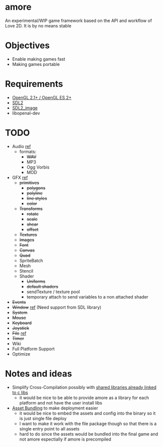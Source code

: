 # amore

An experimental/WIP game framework based on the API and workflow of Love 2D. It
is by no means stable

Objectives
==========
* Enable making games fast 
* Making games portable
 
Requirements
============
* [OpenGL 2.1+ / OpenGL ES 2+](https://www.opengl.org/wiki/Getting_Started)
* [SDL2](http://libsdl.org/download-2.0.php)
* [SDL2_image](http://www.libsdl.org/projects/SDL_image/)
* libopenal-dev

TODO
=====
* Audio [ref](https://love2d.org/wiki/love.audio)
  - formats:
    * ~~WAV~~
    * MP3
    * Ogg Vorbis
    * MOD
* GFX [ref](https://love2d.org/wiki/love.graphics)
  - ~~primitives~~
    * ~~polygons~~
    * ~~polyline~~
    * ~~line styles~~
    * ~~color~~
  - ~~Transforms~~
    * ~~rotate~~
    * ~~scale~~
    * ~~shear~~
    * ~~offset~~
  - ~~Textures~~
  - ~~Images~~
  - ~~Font~~
  - ~~Canvas~~
  - ~~Quad~~
  - SpriteBatch
  - Mesh
  - Stencil
  - Shader 
    * ~~Uniforms~~
    * ~~default shaders~~
    * sendTexture / texture pool
    * temporary attach to send variables to a non attached shader
* ~~Events~~
* ~~Window~~ [ref](https://love2d.org/wiki/love.window) (Need support from SDL library)
* ~~System~~
* ~~Mouse~~
* ~~Keyboard~~
* ~~Joystick~~
* ~~File~~ [ref](https://love2d.org/wiki/love.filesystem)
* ~~Timer~~
* Wiki
* Full Platform Support
* Optimize

Notes and ideas
====

* Simplify Cross-Compilation possibly with [shared libraries already linked to c libs](http://blog.ralch.com/tutorial/golang-sharing-libraries/)
  - it would be nice to be able to provide amore as a library for each platform and not have the user install libs
* [Asset Bundling](https://github.com/jteeuwen/go-bindata) to make deployment easier
  - it would be nice to embed the assets and config into the binary so it is just single file deploy
  - I want to make it work with the file package though so that there is a single entry point to all assets
  - hard to do since the assets would be bundled into the final game and not amore espectially if amore is precompiled

